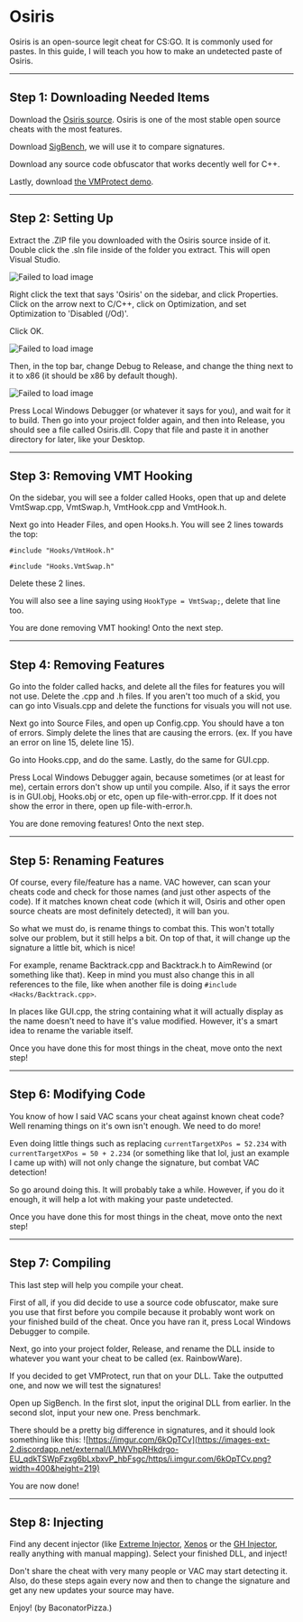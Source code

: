# Osiris

Osiris is an open-source legit cheat for CS:GO. It is commonly used for pastes.
In this guide, I will teach you how to make an undetected paste of Osiris.

***

## Step 1: Downloading Needed Items

Download the [Osiris source](https://github.com/danielkrupinski/Osiris). Osiris is one of the most stable open source cheats with the most features.

Download [SigBench](https://www.unknowncheats.me/forum/anti-cheat-bypass/167449-sigbench-test-binary-signature-scans.html), we will use it to compare signatures.

Download any source code obfuscator that works decently well for C++.

Lastly, download [the VMProtect demo](https://vmpsoft.com/purchase/buy-online/).

***

## Step 2: Setting Up

Extract the .ZIP file you downloaded with the Osiris source inside of it. Double click the .sln file inside of the folder you extract. This will open Visual Studio.

![Failed to load image](https://preview.redd.it/1ec9jyqmthi51.png?width=658&format=png&auto=webp&s=6f354cdbff8ddc923a9bea990ad43305fa0feeb4)

Right click the text that says 'Osiris' on the sidebar, and click Properties. Click on the arrow next to C/C++, click on Optimization, and set Optimization to 'Disabled (/Od)'.

Click OK.

![Failed to load image](https://preview.redd.it/7uc4dzumr8y31.png?width=846&format=png&auto=webp&s=a98d79a9cdd273c142cfe4c6101f10ab63119835)

Then, in the top bar, change Debug to Release, and change the thing next to it to x86 (it should be x86 by default though).

![Failed to load image](https://preview.redd.it/pyn1lr6yuhi51.png?width=320&format=png&auto=webp&s=627d3c4b81f3390e18a3457039f18872eec24e93)

Press Local Windows Debugger (or whatever it says for you), and wait for it to build. Then go into your project folder again, and then into Release, you should see a file called Osiris.dll. Copy that file and paste it in another directory for later, like your Desktop.

***

## Step 3: Removing VMT Hooking

On the sidebar, you will see a folder called Hooks, open that up and delete VmtSwap.cpp, VmtSwap.h, VmtHook.cpp and VmtHook.h.

Next go into Header Files, and open Hooks.h. You will see 2 lines towards the top:

```
#include "Hooks/VmtHook.h"

#include "Hooks.VmtSwap.h"
```

Delete these 2 lines.

You will also see a line saying using `HookType = VmtSwap;`, delete that line too.

You are done removing VMT hooking! Onto the next step.

***

## Step 4: Removing Features

Go into the folder called hacks, and delete all the files for features you will not use. Delete the .cpp and .h files. If you aren't too much of a skid, you can go into Visuals.cpp and delete the functions for visuals you will not use.

Next go into Source Files, and open up Config.cpp. You should have a ton of errors. Simply delete the lines that are causing the errors. (ex. If you have an error on line 15, delete line 15).

Go into Hooks.cpp, and do the same. Lastly, do the same for GUI.cpp.

Press Local Windows Debugger again, because sometimes (or at least for me), certain errors don't show up until you compile. Also, if it says the error is in GUI.obj, Hooks.obj or etc, open up file-with-error.cpp. If it does not show the error in there, open up file-with-error.h.

You are done removing features! Onto the next step.

***

## Step 5: Renaming Features

Of course, every file/feature has a name. VAC however, can scan your cheats code and check for those names (and just other aspects of the code). If it matches known cheat code (which it will, Osiris and other open source cheats are most definitely detected), it will ban you.

So what we must do, is rename things to combat this. This won't totally solve our problem, but it still helps a bit. On top of that, it will change up the signature a little bit, which is nice!

For example, rename Backtrack.cpp and Backtrack.h to AimRewind (or something like that). Keep in mind you must also change this in all references to the file, like when another file is doing `#include <Hacks/Backtrack.cpp>`.

In places like GUI.cpp, the string containing what it will actually display as the name doesn't need to have it's value modified. However, it's a smart idea to rename the variable itself.

Once you have done this for most things in the cheat, move onto the next step!

***

## Step 6: Modifying Code

You know of how I said VAC scans your cheat against known cheat code? Well renaming things on it's own isn't enough. We need to do more!

Even doing little things such as replacing `currentTargetXPos = 52.234` with `currentTargetXPos = 50 + 2.234` (or something like that lol, just an example I came up with) will not only change the signature, but combat VAC detection!

So go around doing this. It will probably take a while. However, if you do it enough, it will help a lot with making your paste undetected.

Once you have done this for most things in the cheat, move onto the next step!

***

## Step 7: Compiling

This last step will help you compile your cheat.

First of all, if you did decide to use a source code obfuscator, make sure you use that first before you compile because it probably wont work on your finished build of the cheat. Once you have ran it, press Local Windows Debugger to compile.

Next, go into your project folder, Release, and rename the DLL inside to whatever you want your cheat to be called (ex. RainbowWare).

If you decided to get VMProtect, run that on your DLL. Take the outputted one, and now we will test the signatures!

Open up SigBench. In the first slot, input the original DLL from earlier. In the second slot, input your new one. Press benchmark.

There should be a pretty big difference in signatures, and it should look something like this: ![https://imgur.com/6kOpTCv](https://images-ext-2.discordapp.net/external/LMWVhpRHkdrgo-EU_qdkTSWpFzxg6bLxbxvP_hbFsgc/https/i.imgur.com/6kOpTCv.png?width=400&height=219)

You are now done!

***

## Step 8: Injecting

Find any decent injector (like [Extreme Injector](http://www.extreme-injector.com/#:~:text=Extreme%20Injector%20is%20a%20small,the%20hacking%20of%20computer%20games.), [Xenos](https://www.unknowncheats.me/forum/general-programming-and-reversing/124013-xenos-injector-v2-3-2-a.html) or the [GH Injector](https://guidedhacking.com/resources/guided-hacking-dll-injector.4/), really anything with manual mapping). Select your finished DLL, and inject!

Don't share the cheat with very many people or VAC may start detecting it. Also, do these steps again every now and then to change the signature and get any new updates your source may have.

Enjoy! (by BaconatorPizza.)
